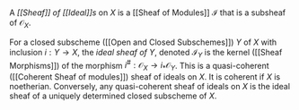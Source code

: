 A *[[Sheaf]] of [[Ideal]]s* on $X$ is a [[Sheaf of Modules]] $\mathcal{I}$ that is a subsheaf of $\mathcal{O}_X$.

For a closed subscheme ([[Open and Closed Subschemes]]) $Y$ of $X$ with inclusion $i:Y\rightarrow X$, the *ideal sheaf of Y*, denoted $\mathcal{I}_Y$ is the kernel ([[Sheaf Morphisms]]) of the morphism $i^{\#}:\mathcal{O}_X \rightarrow i_*\mathcal{O}_Y$. 
This is a quasi-coherent ([[Coherent Sheaf of modules]]) sheaf of ideals on $X$. It is coherent if $X$ is noetherian.
Conversely, any quasi-coherent sheaf of ideals on $X$ is the ideal sheaf of a uniquely determined closed subscheme of $X$.